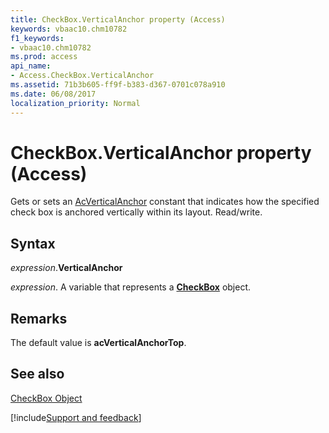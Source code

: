```yaml
---
title: CheckBox.VerticalAnchor property (Access)
keywords: vbaac10.chm10782
f1_keywords:
- vbaac10.chm10782
ms.prod: access
api_name:
- Access.CheckBox.VerticalAnchor
ms.assetid: 71b3b605-ff9f-b383-d367-0701c078a910
ms.date: 06/08/2017
localization_priority: Normal
---
```



# CheckBox.VerticalAnchor property (Access)

Gets or sets an [AcVerticalAnchor](Access.AcVerticalAnchor.md) constant that indicates how the specified check box is anchored vertically within its layout. Read/write.


## Syntax

_expression_.**VerticalAnchor**

_expression_. A variable that represents a **[CheckBox](Access.CheckBox.md)** object.


## Remarks

The default value is **acVerticalAnchorTop**.


## See also


[CheckBox Object](Access.CheckBox.md)

[!include[Support and feedback](~/includes/feedback-boilerplate.md)]